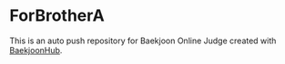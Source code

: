 # ForBrotherA
This is an auto push repository for Baekjoon Online Judge created with [BaekjoonHub](https://github.com/BaekjoonHub/BaekjoonHub).
